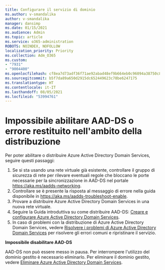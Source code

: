 ```yaml
---
title: Configurare il servizio di dominio
ms.author: v-smandalika
author: v-smandalika
manager: dansimp
ms.date: 01/15/2021
ms.audience: Admin
ms.topic: article
ms.service: o365-administration
ROBOTS: NOINDEX, NOFOLLOW
localization_priority: Priority
ms.collection: Adm_O365
ms.custom:
- "7931"
- "9004400"
ms.openlocfilehash: cf8ea7d73adf36f71ae92abad48ef9b664eb0c96094a38750c86cf42958b5323
ms.sourcegitcommit: b5f7da89a650d2915dc652449623c78be6247175
ms.translationtype: HT
ms.contentlocale: it-IT
ms.lasthandoff: 08/05/2021
ms.locfileid: "53994761"
---
```

# <a name="unable-to-enable-aad-ds-or-deployment-is-failing"></a>Impossibile abilitare AAD-DS o errore restituito nell'ambito della distribuzione

Per poter abilitare o distribuire Azure Active Directory Domain Services, seguire questi passaggi:

1. Se si sta usando una rete virtuale già esistente, controllare il gruppo di sicurezza di rete per rilevare eventuali regole che bloccano le porte necessarie per la sincronizzazione in AAD-DS nel portale https://aka.ms/aadds-networking.
2. Controllare se è presente la risposta al messaggio di errore nella guida disponibile in  https://aka.ms/aadds-troubleshoot-enable.
3. Provare a distribuire Azure Active Directory Domain Services in una nuova rete virtuale.
4. Seguire la Guida introduttiva su come distribuire AAD-DS: [Creare e configurare Azure Active Directory Domain Services](https://docs.microsoft.com/azure/active-directory-domain-services/tutorial-create-instance).
5. In caso di problemi con la distribuzione di Azure Active Directory Domain Services, vedere [Risolvere i problemi di Azure Active Directory Domain Services](https://docs.microsoft.com/azure/active-directory-domain-services/troubleshoot) per risolvere gli errori comuni e ripristinare il servizio. 

**Impossibile disabilitare AAD-DS**

AAD-DS non può essere messo in pausa. Per interrompere l'utilizzo del dominio gestito è necessario eliminarlo.
Per eliminare il dominio gestito, vedere [Eliminare Azure Active Directory Domain Services](https://docs.microsoft.com/azure/active-directory-domain-services/delete-aadds).




